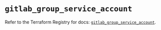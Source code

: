 # `gitlab_group_service_account`

Refer to the Terraform Registry for docs: [`gitlab_group_service_account`](https://registry.terraform.io/providers/gitlabhq/gitlab/17.8.0/docs/resources/group_service_account).
